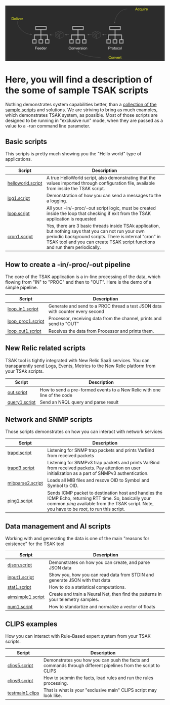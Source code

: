 ![TSAK architecture](https://github.com/newrelic-experimental/newrelic-TSAK/blob/main/documentation/images/architecture.png)

# Here, you will find a description of the some of sample TSAK scripts

Nothing demonstrates system capabilities better, than a [collection of the sample scripts](https://github.com/newrelic-experimental/newrelic-TSAK/tree/main/examples) and solutions. We are striving to bring as much examples, which demonstrates TSAK system, as possible. Most of those scripts are designed to be running in "exclusive run" mode, when they are passed as a value to a *-run* command line parameter.

## Basic scripts

This scripts is pretty much showing you the "Hello world" type of applications.

Script | Description
----|------------
[helloworld.script](https://github.com/newrelic-experimental/newrelic-TSAK/blob/main/examples/run/helloworld.script) | A true HelloWorld script, also demonstrating that the values imported through configuration file, available from inside the TSAK script.
[log1.script](https://github.com/newrelic-experimental/newrelic-TSAK/blob/main/examples/run/log1.script) | Demonstration of how you can send a messages to the a logging.
[loop.script](https://github.com/newrelic-experimental/newrelic-TSAK/blob/main/examples/run/loop.script) | All your -in/-proc/-out script logic, must be created inside the loop that checking if exit from the TSAK application is requested
[cron1.script](https://github.com/newrelic-experimental/newrelic-TSAK/blob/main/examples/run/cron1.script) | Yes, there are 3 basic threads inside TSAk application, but nothing says that you can not run your own periodic background scripts. There is internal "cron" in TSAK tool and you can create TSAK script functions and run them periodically.

## How to create a -in/-proc/-out pipeline

The core of the TSAK application is a in-line processing of the data, which flowing from "IN" to "PROC" and then to "OUT". Here is the demo of a simple pipeline.

Script | Description
----|------------
[loop_in1.script](https://github.com/newrelic-experimental/newrelic-TSAK/blob/main/examples/in/loop_in1.script) | Generate and send to a PROC thread a test JSON data with counter every second
[loop_proc1.script](https://github.com/newrelic-experimental/newrelic-TSAK/blob/main/examples/proc/loop_proc1.script) | Processor, receiving data from the channel, prints and send to "OUT"
[loop_out1.script](https://github.com/newrelic-experimental/newrelic-TSAK/blob/main/examples/out/loop_out1.script) | Receives the data from Processor and prints them.


## New Relic related scripts

TSAK tool is tightly integrated with New Relic SaaS services. You can transparently send Logs, Events, Metrics to the New Relic platform from your TSAk scripts.

Script | Description
----|------------
[out.script](https://github.com/newrelic-experimental/newrelic-TSAK/blob/main/examples/trapd/out.script) | How to send a pre-formed events to a New Relic with one line of the code
[query1.script](https://github.com/newrelic-experimental/newrelic-TSAK/blob/main/examples/run/query1.script) | Send an NRQL query and parse result

## Network and SNMP scripts

Those scripts demonstrates on how you can interact with network services

Script | Description
----|------------
[trapd.script](https://github.com/newrelic-experimental/newrelic-TSAK/blob/main/examples/run/trapd.script) | Listening for SNMP trap packets and prints VarBind from received packets
[trapd3.script](https://github.com/newrelic-experimental/newrelic-TSAK/blob/main/examples/run/trapd3.script) | Listening for SNMPv3 trap packets and prints VarBind from received packets. Pay attention on user initialization as a part of SNMPv3 authentication.
[mibparse2.script](https://github.com/newrelic-experimental/newrelic-TSAK/blob/main/examples/run/mibparse2.script) | Loads all MIB files and resove OID to Symbol and Symbol to OID.
[ping1.script](https://github.com/newrelic-experimental/newrelic-TSAK/blob/main/examples/run/ping1.script) | Sends ICMP packet to destination host and handles the ICMP Echo, returning RTT time. So, basically your common *ping* available from the TSAK script. Note, you have to be _root_, to run this script.


## Data management and AI scripts

Working with and generating the data is one of the main "reasons for existence" for the TSAK tool

Script | Description
----|------------
[djson.script](https://github.com/newrelic-experimental/newrelic-TSAK/blob/main/examples/run/djson.script) | Demonstrates on how you can create, and parse JSON data
[input1.script](https://github.com/newrelic-experimental/newrelic-TSAK/blob/main/examples/run/input1.script) | Show you, how you can read data from STDIN and generate JSON with that data
[stat1.script](https://github.com/newrelic-experimental/newrelic-TSAK/blob/main/examples/run/stat1.script) | How to do a statistical computations.
[aimsimple1.script](https://github.com/newrelic-experimental/newrelic-TSAK/blob/main/examples/run/aimsimple1.script) | Create and train a Neural Net, then find the patterns in your telemetry samples.
[num1.script](https://github.com/newrelic-experimental/newrelic-TSAK/blob/main/examples/run/num1.script) | How to standartize and normalize a vector of floats




## CLIPS examples

How you can interact with Rule-Based expert system from your TSAK scripts.

Script | Description
----|------------
[clips5.script](https://github.com/newrelic-experimental/newrelic-TSAK/blob/main/examples/run/clips5.script) | Demonstrates you how you can push the facts and commands through different pipelines from the script to CLIPS
[clips6.script](https://github.com/newrelic-experimental/newrelic-TSAK/blob/main/examples/run/clips6.script) | How to submin the facts, load rules and run the rules processing.
[testmain1.clips](https://github.com/newrelic-experimental/newrelic-TSAK/blob/main/examples/clips/testmain1.clips) | That is what is your "exclusive main" CLIPS script may look like.
